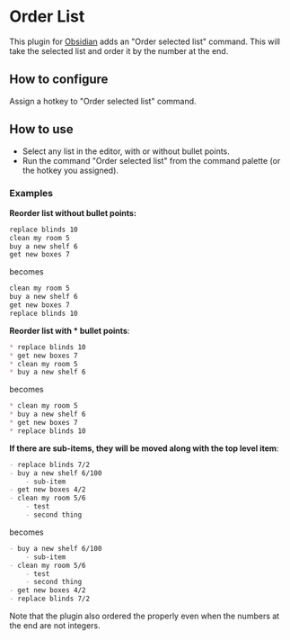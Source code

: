 # Order List

This plugin for [Obsidian](https://obsidian.md/) adds an "Order selected list" command. This will take the selected list and order it by the number at the end.

## How to configure

Assign a hotkey to "Order selected list" command.

## How to use

- Select any list in the editor, with or without bullet points.
- Run the command "Order selected list" from the command palette (or the hotkey you assigned).

### Examples

**Reorder list without bullet points:**

```markdown
replace blinds 10
clean my room 5
buy a new shelf 6
get new boxes 7
```

becomes 

```markdown
clean my room 5
buy a new shelf 6
get new boxes 7
replace blinds 10
```
**Reorder list with * bullet points**:

```markdown
* replace blinds 10
* get new boxes 7
* clean my room 5
* buy a new shelf 6
```

becomes 

```markdown
* clean my room 5
* buy a new shelf 6
* get new boxes 7
* replace blinds 10
```


**If there are sub-items, they will be moved along with the top level item**:

```markdown
- replace blinds 7/2
- buy a new shelf 6/100
	- sub-item
- get new boxes 4/2
- clean my room 5/6
	- test
	- second thing
```

becomes 

```markdown
- buy a new shelf 6/100
	- sub-item
- clean my room 5/6
	- test
	- second thing
- get new boxes 4/2
- replace blinds 7/2
```

Note that the plugin also ordered the properly even when the numbers at the end are not integers.
